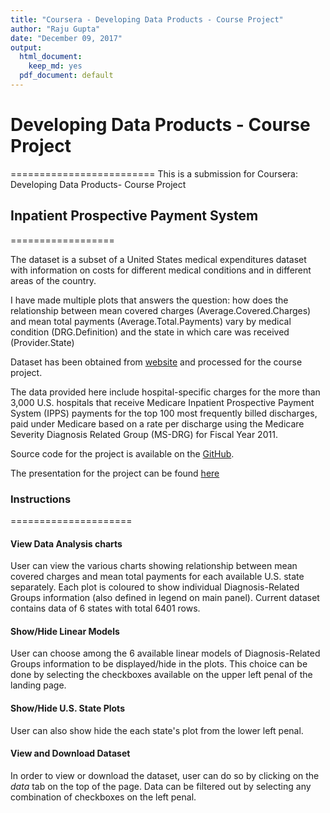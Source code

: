 ```yaml
---
title: "Coursera - Developing Data Products - Course Project"
author: "Raju Gupta"
date: "December 09, 2017"
output:
  html_document:
    keep_md: yes
  pdf_document: default
---
```


# Developing Data Products - Course Project
=========================
This is a submission for Coursera: Developing Data Products- Course Project

## Inpatient Prospective Payment System
==================

The dataset is a subset of a United States medical expenditures dataset with information on costs for different medical conditions and in different areas of the country.

I have made multiple plots that answers the question: how does the relationship between mean covered charges (Average.Covered.Charges) and mean total payments (Average.Total.Payments) vary by medical condition (DRG.Definition) and the state in which care was received (Provider.State)

Dataset has been obtained from [website](https://data.cms.gov/Medicare/Inpatient-Prospective-Payment-System-IPPS-Provider/97k6-zzx3) and processed for the course project. 

The data provided here include hospital-specific charges for the more than 3,000 U.S. hospitals that receive Medicare Inpatient Prospective Payment System (IPPS) payments for the top 100 most frequently billed discharges, paid under Medicare based on a rate per discharge using the Medicare Severity Diagnosis Related Group (MS-DRG) for Fiscal Year 2011.

Source code for the project is available on the [GitHub](https://github.com/rajugupta197/DevDataProducts_ProjectShinyApp).

The presentation for the project can be found [here](http://rpubs.com/rgupta197/DevDataProductsPPT)

### Instructions
=====================
#### View Data Analysis charts
User can view the various charts showing relationship between mean covered charges and mean total payments for each available U.S. state separately. Each plot is coloured to show individual Diagnosis-Related Groups information (also defined in legend on main panel). Current dataset contains data of 6 states with total 6401 rows.

#### Show/Hide Linear Models
User can choose among the 6 available linear models of Diagnosis-Related Groups information to be displayed/hide in the plots. This choice can be done by selecting the checkboxes available on the upper left penal of the landing page.

#### Show/Hide U.S. State Plots
User can also show hide the each state's plot from the lower left penal.

#### View and Download Dataset
In order to view or download the dataset, user can do so by clicking on the *data* tab on the top of the page. Data can be filtered out by selecting any combination of checkboxes on the left penal.

